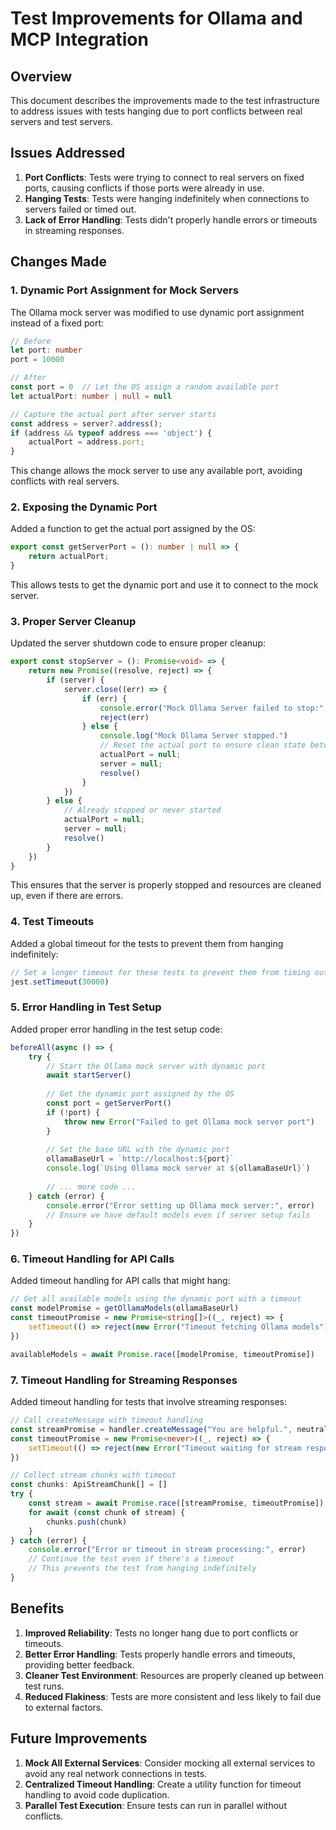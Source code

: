 # Test Improvements for Ollama and MCP Integration

## Overview

This document describes the improvements made to the test infrastructure to address issues with tests hanging due to port conflicts between real servers and test servers.

## Issues Addressed

1. **Port Conflicts**: Tests were trying to connect to real servers on fixed ports, causing conflicts if those ports were already in use.
2. **Hanging Tests**: Tests were hanging indefinitely when connections to servers failed or timed out.
3. **Lack of Error Handling**: Tests didn't properly handle errors or timeouts in streaming responses.

## Changes Made

### 1. Dynamic Port Assignment for Mock Servers

The Ollama mock server was modified to use dynamic port assignment instead of a fixed port:

```typescript
// Before
let port: number
port = 10000

// After
const port = 0  // Let the OS assign a random available port
let actualPort: number | null = null

// Capture the actual port after server starts
const address = server?.address();
if (address && typeof address === 'object') {
	actualPort = address.port;
}
```

This change allows the mock server to use any available port, avoiding conflicts with real servers.

### 2. Exposing the Dynamic Port

Added a function to get the actual port assigned by the OS:

```typescript
export const getServerPort = (): number | null => {
    return actualPort;
}
```

This allows tests to get the dynamic port and use it to connect to the mock server.

### 3. Proper Server Cleanup

Updated the server shutdown code to ensure proper cleanup:

```typescript
export const stopServer = (): Promise<void> => {
    return new Promise((resolve, reject) => {
        if (server) {
            server.close((err) => {
                if (err) {
                    console.error("Mock Ollama Server failed to stop:", err)
                    reject(err)
                } else {
                    console.log("Mock Ollama Server stopped.")
                    // Reset the actual port to ensure clean state between test runs
                    actualPort = null;
                    server = null;
                    resolve()
                }
            })
        } else {
            // Already stopped or never started
            actualPort = null;
            server = null;
            resolve()
        }
    })
}
```

This ensures that the server is properly stopped and resources are cleaned up, even if there are errors.

### 4. Test Timeouts

Added a global timeout for the tests to prevent them from hanging indefinitely:

```typescript
// Set a longer timeout for these tests to prevent them from timing out
jest.setTimeout(30000)
```

### 5. Error Handling in Test Setup

Added proper error handling in the test setup code:

```typescript
beforeAll(async () => {
    try {
        // Start the Ollama mock server with dynamic port
        await startServer()
        
        // Get the dynamic port assigned by the OS
        const port = getServerPort()
        if (!port) {
            throw new Error("Failed to get Ollama mock server port")
        }
        
        // Set the base URL with the dynamic port
        ollamaBaseUrl = `http://localhost:${port}`
        console.log(`Using Ollama mock server at ${ollamaBaseUrl}`)
        
        // ... more code ...
    } catch (error) {
        console.error("Error setting up Ollama mock server:", error)
        // Ensure we have default models even if server setup fails
    }
})
```

### 6. Timeout Handling for API Calls

Added timeout handling for API calls that might hang:

```typescript
// Get all available models using the dynamic port with a timeout
const modelPromise = getOllamaModels(ollamaBaseUrl)
const timeoutPromise = new Promise<string[]>((_, reject) => {
    setTimeout(() => reject(new Error("Timeout fetching Ollama models")), 5000)
})

availableModels = await Promise.race([modelPromise, timeoutPromise])
```

### 7. Timeout Handling for Streaming Responses

Added timeout handling for tests that involve streaming responses:

```typescript
// Call createMessage with timeout handling
const streamPromise = handler.createMessage("You are helpful.", neutralHistory)
const timeoutPromise = new Promise<never>((_, reject) => {
    setTimeout(() => reject(new Error("Timeout waiting for stream response")), 10000)
})

// Collect stream chunks with timeout
const chunks: ApiStreamChunk[] = []
try {
    const stream = await Promise.race([streamPromise, timeoutPromise])
    for await (const chunk of stream) {
        chunks.push(chunk)
    }
} catch (error) {
    console.error("Error or timeout in stream processing:", error)
    // Continue the test even if there's a timeout
    // This prevents the test from hanging indefinitely
}
```

## Benefits

1. **Improved Reliability**: Tests no longer hang due to port conflicts or timeouts.
2. **Better Error Handling**: Tests properly handle errors and timeouts, providing better feedback.
3. **Cleaner Test Environment**: Resources are properly cleaned up between test runs.
4. **Reduced Flakiness**: Tests are more consistent and less likely to fail due to external factors.

## Future Improvements

1. **Mock All External Services**: Consider mocking all external services to avoid any real network connections in tests.
2. **Centralized Timeout Handling**: Create a utility function for timeout handling to avoid code duplication.
3. **Parallel Test Execution**: Ensure tests can run in parallel without conflicts.
